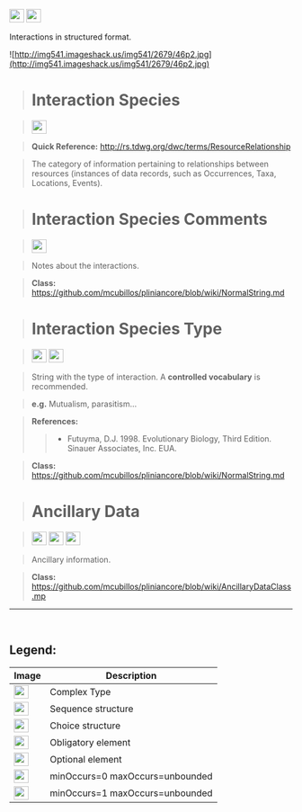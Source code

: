 <img src='http://imageshack.us/a/img16/5397/multipleg.jpg' width='26' height='24' /> <img src='http://img19.imageshack.us/img19/4356/infinitol.jpg' width='26' height='24' />

Interactions in structured format.


![http://img541.imageshack.us/img541/2679/46p2.jpg](http://img541.imageshack.us/img541/2679/46p2.jpg)



> # Interaction Species #

> <img src='http://img585.imageshack.us/img585/4808/optional.jpg' width='26' height='24' />

> <b>Quick Reference:</b> http://rs.tdwg.org/dwc/terms/ResourceRelationship

> The category of information pertaining to relationships between resources (instances of data records, such as Occurrences, Taxa, Locations, Events).


> # Interaction Species Comments #

> <img src='http://img585.imageshack.us/img585/4808/optional.jpg' width='26' height='24' />

> Notes about the interactions.

> <b>Class:</b> https://github.com/mcubillos/pliniancore/blob/wiki/NormalString.md

> # Interaction Species Type #

> <img src='http://img585.imageshack.us/img585/4808/optional.jpg' width='26' height='24' /> <img src='http://img198.imageshack.us/img198/6134/unoinfinito.jpg' width='26' height='24' />

> String with the type of interaction. A <b>controlled vocabulary</b> is recommended.

> <b>e.g.</b> Mutualism, parasitism...

> <b>References:</b>
> > - Futuyma, D.J. 1998. Evolutionary Biology, Third Edition. Sinauer Associates, Inc. EUA. <br></li></ul></li></ul>

<blockquote><b>Class:</b> <a href='https://github.com/mcubillos/pliniancore/blob/wiki/NormalString.md'>https://github.com/mcubillos/pliniancore/blob/wiki/NormalString.md</a></blockquote>

<blockquote><h1>Ancillary Data</h1></blockquote>

<blockquote><img src='http://imageshack.us/a/img16/5397/multipleg.jpg' width='26' height='24' /> <img src='http://img585.imageshack.us/img585/4808/optional.jpg' width='26' height='24' /> <img src='http://img19.imageshack.us/img19/4356/infinitol.jpg' width='26' height='24' /></blockquote>

<blockquote>Ancillary information.</blockquote>

<blockquote><b>Class:</b> <a href='https://github.com/mcubillos/pliniancore/blob/wiki/AncillaryDataClass.md'>https://github.com/mcubillos/pliniancore/blob/wiki/AncillaryDataClass.mp</a></blockquote>


---


<br>
<h2><b>Legend:</b></h2>

<table><thead><th>Image</th><th>Description</th></thead><tbody>
<tr><td><img src='http://imageshack.us/a/img16/5397/multipleg.jpg' width='26' height='24' /></td><td>Complex Type</td></tr>
<tr><td><img src='http://img6.imageshack.us/img6/1315/sequencej.jpg' width='26' height='24' /></td><td>Sequence structure</td></tr>
<tr><td><img src='http://img266.imageshack.us/img266/2791/choice.jpg' width='26' height='24' /></td><td>Choice structure</td></tr>
<tr><td><img src='http://img52.imageshack.us/img52/2777/elementkw.jpg' width='26' height='24' /></td><td>Obligatory element</td></tr>
<tr><td><img src='http://img585.imageshack.us/img585/4808/optional.jpg' width='26' height='24' /></td><td>Optional element</td></tr>
<tr><td><img src='http://img19.imageshack.us/img19/4356/infinitol.jpg' width='26' height='24' /></td><td>minOccurs=0 maxOccurs=unbounded</td></tr>
<tr><td><img src='http://img198.imageshack.us/img198/6134/unoinfinito.jpg' width='26' height='24' /></td><td>minOccurs=1 maxOccurs=unbounded</td></tr>
